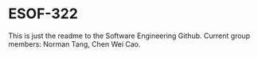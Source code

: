 # ESOF-322
This is just the readme to the Software Engineering Github.
Current group members: Norman Tang, Chen Wei Cao.
